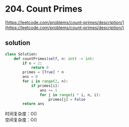 # 204. Count Primes
[https://leetcode.com/problems/count-primes/description/](https://leetcode.com/problems/count-primes/description/)


## solution

```python
class Solution:
    def countPrimes(self, n: int) -> int:
        if n < 2:
            return 0
        primes = [True] * n
        ans = 0
        for i in range(2, n):
            if primes[i]:
                ans += 1
                for j in range(i * i, n, i):
                    primes[j] = False
        return ans
```
时间复杂度：O() <br>
空间复杂度：O()
